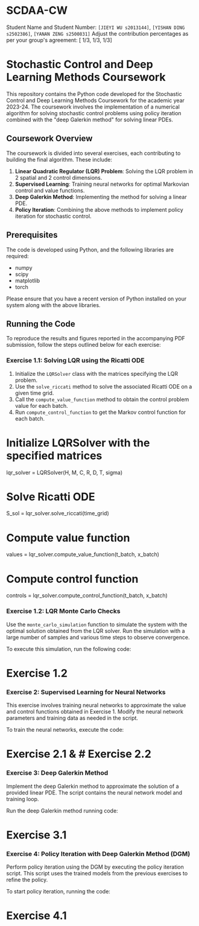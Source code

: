 # SCDAA-CW
Student Name and Student Number: `[JIEYI WU s2013144]`, `[YISHAN DING s2502386]`, `[YANAN ZENG s2500831]` Adjust the contribution percentages as per your group's agreement: [ 1/3, 1/3, 1/3]

# Stochastic Control and Deep Learning Methods Coursework

This repository contains the Python code developed for the Stochastic Control and Deep Learning Methods Coursework for the academic year 2023-24. The coursework involves the implementation of a numerical algorithm for solving stochastic control problems using policy iteration combined with the "deep Galerkin method" for solving linear PDEs.

## Coursework Overview

The coursework is divided into several exercises, each contributing to building the final algorithm. These include:

1. **Linear Quadratic Regulator (LQR) Problem**: Solving the LQR problem in 2 spatial and 2 control dimensions.
2. **Supervised Learning**: Training neural networks for optimal Markovian control and value functions.
3. **Deep Galerkin Method**: Implementing the method for solving a linear PDE.
4. **Policy Iteration**: Combining the above methods to implement policy iteration for stochastic control.

## Prerequisites

The code is developed using Python, and the following libraries are required:
- numpy
- scipy
- matplotlib
- torch

Please ensure that you have a recent version of Python installed on your system along with the above libraries.

## Running the Code

To reproduce the results and figures reported in the accompanying PDF submission, follow the steps outlined below for each exercise:

### Exercise 1.1: Solving LQR using the Ricatti ODE

1. Initialize the `LQRSolver` class with the matrices specifying the LQR problem.
2. Use the `solve_riccati` method to solve the associated Ricatti ODE on a given time grid.
3. Call the `compute_value_function` method to obtain the control problem value for each batch.
4. Run `compute_control_function` to get the Markov control function for each batch.

# Initialize LQRSolver with the specified matrices
lqr_solver = LQRSolver(H, M, C, R, D, T, sigma)

# Solve Ricatti ODE
S_sol = lqr_solver.solve_riccati(time_grid)

# Compute value function
values = lqr_solver.compute_value_function(t_batch, x_batch)

# Compute control function
controls = lqr_solver.compute_control_function(t_batch, x_batch)


### Exercise 1.2: LQR Monte Carlo Checks

Use the `monte_carlo_simulation` function to simulate the system with the optimal solution obtained from the LQR solver. Run the simulation with a large number of samples and various time steps to observe convergence.

To execute this simulation, run the following code:
# Exercise 1.2


### Exercise 2: Supervised Learning for Neural Networks
This exercise involves training neural networks to approximate the value and control functions obtained in Exercise 1. Modify the neural network parameters and training data as needed in the script.

To train the neural networks, execute the code:
# Exercise 2.1 & # Exercise 2.2



### Exercise 3: Deep Galerkin Method
Implement the deep Galerkin method to approximate the solution of a provided linear PDE. The script contains the neural network model and training loop.

Run the deep Galerkin method running code:
# Exercise 3.1

### Exercise 4: Policy Iteration with Deep Galerkin Method (DGM)
Perform policy iteration using the DGM by executing the policy iteration script. This script uses the trained models from the previous exercises to refine the policy.

To start policy iteration, running the code:
# Exercise 4.1
